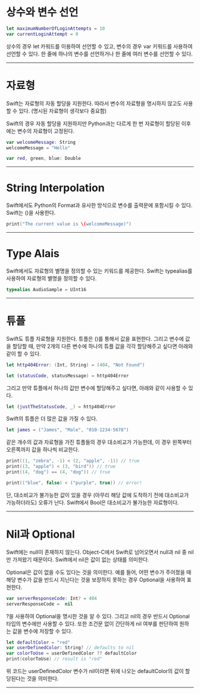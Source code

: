# 상수와 변수 선언

```swift
let maximumNumberOfLoginAttempts = 10
var currentLoginAttempt = 0
```

상수의 경우 let 카워드를 이용하여 선언할 수 있고, 변수의 경우 var 키워드를 사용하여 선언할 수 있다.
한 줄에 하나의 변수를 선언하거나 한 줄에 여러 변수를 선언할 수 있다.

---

# 자료형

Swift는 자료형의 자동 할당을 지원한다. 따라서 변수의 자료형을 명시하지 않고도 사용할 수 있다.
(명시된 자료형이 생각보다 중요함)

Swift의 경우 자동 할당을 지원하지만 Python과는 다르게 한 번 자료형이 할당된 이후에는 변수의 자료형이 고정된다.

```swift
var welcomeMessage: String
welcomeMessage = "Hello"

var red, green, blue: Double
```

---

# String Interpolation

Swift에서도 Python의 Format과 유사한 방식으로 변수를 출력문에 포함시킬 수 있다. Swift는 \()을 사용한다.

```swift
print("The current value is \(welcomeMessage)")
```

---

# Type Alais

Swift에서도 자료형의 별명을 정의할 수 있는 키워드를 제공한다. Swift는 typealias를 사용하여 자료형의 별명을 정의할 수 있다.

```swift
typealias AudioSample = UInt16
```

---

# 튜플

Swift도 튜플 자료형을 지원한다. 튜플은 ()를 통해서 값을 표현한다. 그리고 변수에 값을 할당할 때, 만약 2개의 다른 변수에 하나의 튜플 값을 각각 할당해주고 싶다면 아래와 같이 할 수 있다.

```swift
let http404Error: (Int, String) = (404, "Not Found")

let (statusCode, statusMessage) = http404Error
```

그리고 만약 튜플에서 하나의 값만 변수에 할당해주고 싶다면, 아래와 같이 사용할 수 있다.

```swift
let (justTheStatusCode, _) = http404Error
```

Swift의 튜플은 더 많은 값을 가질 수 있다.

```swift
let james = ("James", "Male", "010-1234-5678")
```

같은 개수의 값과 자료형을 가진 튜플들의 경우 대소비교가 가능한데, 이 경우 왼쪽부터 오른쪽까지 값을 하나씩 비교한다.

```swift
print((1, "zebra", -1) < (2, "apple", -1)) // true
print((3, "apple") < (3, "bird")) // true
print((4, "dog") == (4, "dog")) // true

print(("blue", false) < ("purple", true)) // error!
```

단, 대소비교가 불가능한 값이 있을 경우 (아무리 해당 값에 도착하기 전에 대소비교가 가능하더라도) 오류가 난다.
Swift에서 Bool은 대소비교가 불가능한 자료형이다.

---

# Nil과 Optional

Swift에는 null이 존재하지 않는다. Object-C에서 Swift로 넘어오면서 null과 nil 중 nil만 가져왔기 때문이다.
Swift에서 nil은 값이 없는 상태를 의미한다.

Optional은 값이 없을 수도 있다는 것을 의미한다. 예를 들어, 어떤 변수가 주어졌을 때 해당 변수가 값을 반드시 지닌다는 것을
보장하지 못하는 경우 Optional을 사용하여 표현한다.

```swift
var serverResponseCode: Int? = 404
serverResponseCode =  nil
```

?을 사용하여 Optional을 명시한 것을 알 수 있다. 그리고 nil의 경우 반드시 Optional 타입의 변수에만 사용할 수 있다.
또한 조건문 없이 간단하게 nil 여부를 판단하여 원하는 값을 변수에 저장할 수 있다.

```swift
let defaultColor = "red"
var userDefinedColor: String? // defaults to nil
var colorToUse = userDefinedColor ?? defaultColor
print(colorToUse) // result is "red"
```

위 코드는 userDefinedColor 변수가 nil이라면 뒤에 나오는 defaultColor의 값이 할당된다는 것을 의미한다.

---
